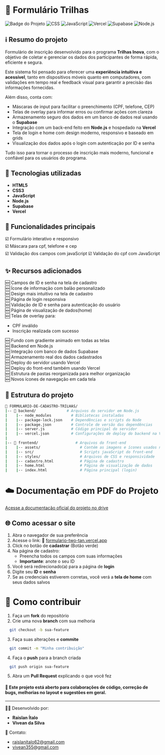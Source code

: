 # 📌 Formulário Trilhas
![Badge do Projeto](https://img.shields.io/badge/HTML5-orange?style=for-the-badge)
![CSS](https://img.shields.io/badge/CSS3-blue?style=for-the-badge)
![JavaScript](https://img.shields.io/badge/JavaScript-yellow?style=for-the-badge)
![Vercel](https://img.shields.io/badge/Vercel-black?style=for-the-badge&logo=vercel)
![Supabase](https://img.shields.io/badge/Supabase-3FCF8E?style=for-the-badge&logo=supabase&logoColor=white)
![Node.js](https://img.shields.io/badge/Node.js-339933?style=for-the-badge&logo=nodedotjs&logoColor=white)

## ℹ️ Resumo do projeto

Formulário de inscrição desenvolvido para o programa **Trilhas Inova**, com o objetivo de coletar e gerenciar os dados dos participantes de forma rápida, eficiente e segura.

Este sistema foi pensado para oferecer uma **experiência intuitiva e acessível**, tanto em dispositivos móveis quanto em computadores, com validações em tempo real e feedback visual para garantir a precisão das informações fornecidas.

Além disso, conta com:
- Máscaras de input para facilitar o preenchimento (CPF, telefone, CEP)
- Telas de overlay para informar erros ou confirmar ações com clareza
- Armazenamento seguro dos dados em um banco de dados real usando o **Supabase**
- Integração com um back-end feito em **Node.js** e hospedado na **Vercel**
- Tela de login e home com design moderno, responsivo e baseado em grids
- Visualização dos dados após o login com autenticação por ID e senha

Tudo isso para tornar o processo de inscrição mais moderno, funcional e confiável para os usuários do programa.

## 🚀 Tecnologias utilizadas

- **HTML5**
- **CSS3**
- **JavaScript**
- **Node.js**
- **Supabase**
- **Vercel**

## 🎯 Funcionalidades principais
☑️ Formulário interativo e responsivo  
☑️ Máscara para cpf, telefone e cep  
☑️ Validação dos campos com javaScript 
☑️ Validação do cpf com JavaScript 

## ✨ Recursos adicionados
🆕 Campos de ID e senha na tela de cadastro  
🆕 Ícone de informação com balão personalizado  
🆕 Design mais intuitivo na tela de cadastro  
🆕 Página de login responsiva  
🆕 Validação de ID e senha para autenticação do usuário  
🆕 Página de visualização de dados(home)  
🆕 Telas de overlay para:  
  - CPF inválido  
  - Inscrição realizada com sucesso

🆕 Fundo com gradiente animado em todas as telas  
🆕 Backend em Node.js  
🆕 Integração com banco de dados Supabase  
🆕 Armazenamento real dos dados cadastrados  
🆕 Deploy do servidor usando Vercel  
🆕 Deploy do front-end também usando Vercel  
🆕 Estrutura de pastas reorganizada para melhor organização  
🆕 Novos ícones de navegação em cada tela  


## 📂 Estrutura do projeto
```bash
📁 FORMULARIO-DE-CADASTRO-TRILHAS/
|-- 📁 backend/              # Arquivos do servidor em Node.js
|    |-- node_modules         # Bibliotecas instaladas
|    |-- package-lock.json    # Dependências e scripts do Node
|    |-- package.json         # Controle de versão das dependências
|    |-- server.js            # Código principal do servidor
|    |-- vercel.json          # Configurações de deploy do backend na Vercel
|
|-- 📁 frontend/                 # Arquivos do front-end
|    |-- assets/                  # Contém as imagens e ícones usados no projeto
|    |-- src/                     # Scripts javaScript do front-end
|    |-- styles/                  # Arquivos de CSS e responsividade
|    |-- cadastro.html            # Página de cadastro
|    |-- home.html                # Página de visualização de dados
|    |-- index.html               # Página principal (login)
```

# ☁️ Documentação em PDF do Projeto
[Acesse a documentação oficial do projeto no drive](https://drive.google.com/drive/folders/1dOGBSClz2XOgfUqBY8SpbDoTTjde80Ss?usp=sharing)

## 🌐 Como acessar o site
1. Abra o navegador de sua preferência
2. Acesse o link: 🔗 [formulario-two-tan.vercel.app](formulario-two-tan.vercel.app)
3. Click no botão de **cadastrar** (Botão verde)
4. Na página de cadastro:
   - Preencha todos os campos com suas informações
   - **Importante**: anote o seu ID
6. Você será redirecionado(a) para a página de **login**
7. Digite seu **ID** e **senha**
8. Se as credenciais estiverem corretas, você verá a **tela de home** com seus dados salvos

# 🤝 Como contribuir
1. Faça um **fork** do repositório
2. Crie uma nova **branch** com sua melhoria
```bash
  git checkout -b sua-feature
```
3. Faça suas alterações e **commite**
```bash
  git commit -m "Minha contribuição"
```
4. Faça o **push** para a branch criada
```bash
  git push origin sua-feature
```
5. Abra um **Pull Request** explicando o que você fez
#### 📝 Este projeto está aberto para colaborações de código, correção de bugs, melhorias no layout e sugestões em geral.
---
🧑‍💻 Desenvolvido por:
  - **Raislan Ítalo**
  - **Vivean da Silva**
    
📧 Contato: 
  - raislanitalo62@gmail.com
  - vivean355@gmail.com


